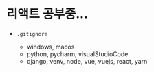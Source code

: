 # 리액트 공부중...

- `.gitignore`

  - windows, macos
  - python, pycharm, visualStudioCode
  - django, venv, node, vue, vuejs, react, yarn

  


